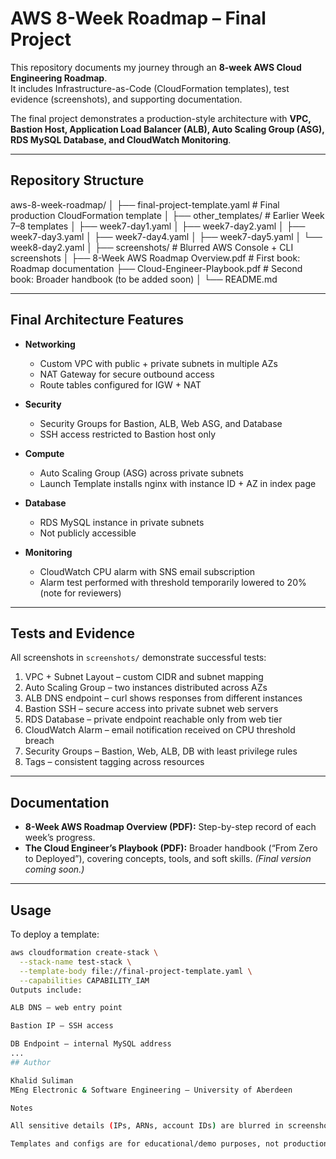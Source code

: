 # AWS 8-Week Roadmap – Final Project

This repository documents my journey through an **8-week AWS Cloud Engineering Roadmap**.  
It includes Infrastructure-as-Code (CloudFormation templates), test evidence (screenshots), and supporting documentation.

The final project demonstrates a production-style architecture with **VPC, Bastion Host, Application Load Balancer (ALB), Auto Scaling Group (ASG), RDS MySQL Database, and CloudWatch Monitoring**.

---

## Repository Structure

aws-8-week-roadmap/
│
├── final-project-template.yaml      # Final production CloudFormation template
│
├── other_templates/                 # Earlier Week 7–8 templates
│   ├── week7-day1.yaml
│   ├── week7-day2.yaml
│   ├── week7-day3.yaml
│   ├── week7-day4.yaml
│   ├── week7-day5.yaml
│   └── week8-day2.yaml
│
├── screenshots/                     # Blurred AWS Console + CLI screenshots
│
├── 8-Week AWS Roadmap Overview.pdf  # First book: Roadmap documentation
├── Cloud-Engineer-Playbook.pdf      # Second book: Broader handbook (to be added soon)
│
└── README.md

---

## Final Architecture Features

- **Networking**
  - Custom VPC with public + private subnets in multiple AZs
  - NAT Gateway for secure outbound access
  - Route tables configured for IGW + NAT

- **Security**
  - Security Groups for Bastion, ALB, Web ASG, and Database
  - SSH access restricted to Bastion host only

- **Compute**
  - Auto Scaling Group (ASG) across private subnets
  - Launch Template installs nginx with instance ID + AZ in index page

- **Database**
  - RDS MySQL instance in private subnets
  - Not publicly accessible

- **Monitoring**
  - CloudWatch CPU alarm with SNS email subscription
  - Alarm test performed with threshold temporarily lowered to 20% (note for reviewers)

---

## Tests and Evidence

All screenshots in `screenshots/` demonstrate successful tests:

1. VPC + Subnet Layout – custom CIDR and subnet mapping  
2. Auto Scaling Group – two instances distributed across AZs  
3. ALB DNS endpoint – curl shows responses from different instances  
4. Bastion SSH – secure access into private subnet web servers  
5. RDS Database – private endpoint reachable only from web tier  
6. CloudWatch Alarm – email notification received on CPU threshold breach  
7. Security Groups – Bastion, Web, ALB, DB with least privilege rules  
8. Tags – consistent tagging across resources  

---

## Documentation

- **8-Week AWS Roadmap Overview (PDF):** Step-by-step record of each week’s progress.  
- **The Cloud Engineer’s Playbook (PDF):** Broader handbook (“From Zero to Deployed”), covering concepts, tools, and soft skills. *(Final version coming soon.)*

---

## Usage

To deploy a template:

```bash
aws cloudformation create-stack \
  --stack-name test-stack \
  --template-body file://final-project-template.yaml \
  --capabilities CAPABILITY_IAM
Outputs include:

ALB DNS – web entry point

Bastion IP – SSH access

DB Endpoint – internal MySQL address
...
## Author

Khalid Suliman
MEng Electronic & Software Engineering – University of Aberdeen

Notes

All sensitive details (IPs, ARNs, account IDs) are blurred in screenshots.

Templates and configs are for educational/demo purposes, not production.
